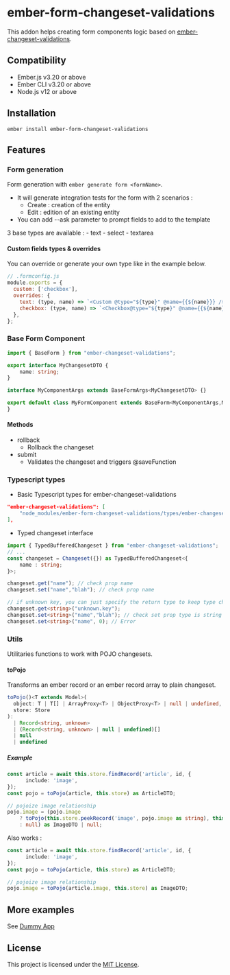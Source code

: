 ember-form-changeset-validations
==============================================================================

This addon helps creating form components logic based on [ember-changeset-validations](https://github.com/poteto/ember-changeset-validations).


Compatibility
------------------------------------------------------------------------------

* Ember.js v3.20 or above
* Ember CLI v3.20 or above
* Node.js v12 or above


Installation
------------------------------------------------------------------------------

```
ember install ember-form-changeset-validations
```


Features
------------------------------------------------------------------------------

### Form generation
Form generation with `ember generate form <formName>`.
- It will generate integration tests for the form with 2 scenarios : 
    - Create : creation of the entity
    - Edit : edition of an existing entity
- You can add --ask parameter to prompt fields to add to the template

3 base types are available : 
    - text
    - select
    - textarea

#### Custom fields types & overrides

You can override or generate your own type like in the example below.

```js
// .formconfig.js
module.exports = {
  custom: ['checkbox'],
  overrides: {
    text: (type, name) => `<Custom @type="${type}" @name={{${name}}} />`,
    checkbox: (type, name) => `<Checkbox@type="${type}" @name={{${name}}}  />`,
  },
};
```

### Base Form Component

```ts
import { BaseForm } from "ember-changeset-validations";

export interface MyChangesetDTO {
    name: string;
}

interface MyComponentArgs extends BaseFormArgs<MyChangesetDTO> {}

export default class MyFormComponent extends BaseForm<MyComponentArgs,MyChangesetDTO> {
}

```
#### Methods
- rollback
    - Rollback the changeset
- submit
    - Validates the changeset and triggers @saveFunction

### Typescript types
- Basic Typescript types for ember-changeset-validations
```json
"ember-changeset-validations": [
    "node_modules/ember-form-changeset-validations/types/ember-changeset-validations"
],
```
- Typed changeset interface
```ts
import { TypedBufferedChangeset } from "ember-changeset-validations";
// ...
const changeset = Changeset({}) as TypedBufferedChangeset<{
    name : string;
}>;

changeset.get("name"); // check prop name
changeset.set("name","blah"); // check prop name

// if unknown key, you can just specify the return type to keep type checking
changeset.get<string>("unknown.key");
changeset.set<string>("name","blah"); // check set prop type is string
changeset.set<string>("name", 0); // Error
```

### Utils
Utilitaries functions to work with POJO changesets.

#### toPojo 
Transforms an ember record or an ember record array to plain changeset.

```ts 
toPojo()<T extends Model>(
  object: T | T[] | ArrayProxy<T> | ObjectProxy<T> | null | undefined,
  store: Store
):
  | Record<string, unknown>
  | (Record<string, unknown> | null | undefined)[]
  | null
  | undefined
```

##### Example

```ts
const article = await this.store.findRecord('article', id, {
      include: 'image',
});
const pojo = toPojo(article, this.store) as ArticleDTO;

// pojoize image relationship
pojo.image = (pojo.image
    ? toPojo(this.store.peekRecord('image', pojo.image as string), this.store)
    : null) as ImageDTO | null;
```

Also works : 

```ts
const article = await this.store.findRecord('article', id, {
      include: 'image',
});
const pojo = toPojo(article, this.store) as ArticleDTO;

// pojoize image relationship
pojo.image = toPojo(article.image, this.store) as ImageDTO;
```

## More examples

See [Dummy App](https://github.com/TRIPTYK/ember-form-changeset-validations/tree/main/tests/dummy)

License
------------------------------------------------------------------------------

This project is licensed under the [MIT License](LICENSE.md).

